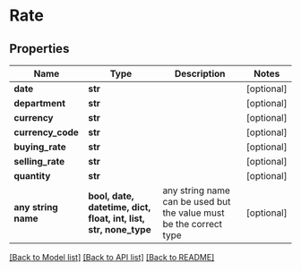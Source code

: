 # Rate


## Properties
Name | Type | Description | Notes
------------ | ------------- | ------------- | -------------
**date** | **str** |  | [optional] 
**department** | **str** |  | [optional] 
**currency** | **str** |  | [optional] 
**currency_code** | **str** |  | [optional] 
**buying_rate** | **str** |  | [optional] 
**selling_rate** | **str** |  | [optional] 
**quantity** | **str** |  | [optional] 
**any string name** | **bool, date, datetime, dict, float, int, list, str, none_type** | any string name can be used but the value must be the correct type | [optional]

[[Back to Model list]](../README.md#documentation-for-models) [[Back to API list]](../README.md#documentation-for-api-endpoints) [[Back to README]](../README.md)


